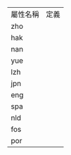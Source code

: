 <table><tr><td>屬性名稱</td><td>定義</td></tr><tr>
                <td>zho</td>
                <td></td>
            </tr><tr>
                <td>hak</td>
                <td></td>
            </tr><tr>
                <td>nan</td>
                <td></td>
            </tr><tr>
                <td>yue</td>
                <td></td>
            </tr><tr>
                <td>lzh</td>
                <td></td>
            </tr><tr>
                <td>jpn</td>
                <td></td>
            </tr><tr>
                <td>eng</td>
                <td></td>
            </tr><tr>
                <td>spa</td>
                <td></td>
            </tr><tr>
                <td>nld</td>
                <td></td>
            </tr><tr>
                <td>fos</td>
                <td></td>
            </tr><tr>
                <td>por</td>
                <td></td>
            </tr></table>